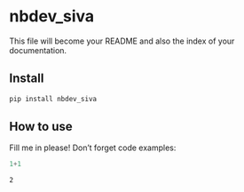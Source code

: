 nbdev_siva
================

<!-- WARNING: THIS FILE WAS AUTOGENERATED! DO NOT EDIT! -->

This file will become your README and also the index of your
documentation.

## Install

``` sh
pip install nbdev_siva
```

## How to use

Fill me in please! Don’t forget code examples:

``` python
1+1
```

    2
